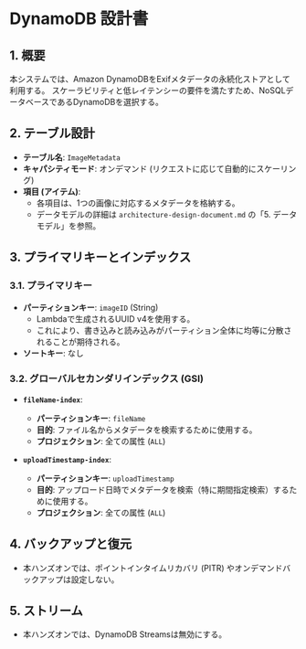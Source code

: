 # DynamoDB 設計書

## 1. 概要

本システムでは、Amazon DynamoDBをExifメタデータの永続化ストアとして利用する。
スケーラビリティと低レイテンシーの要件を満たすため、NoSQLデータベースであるDynamoDBを選択する。

## 2. テーブル設計

- **テーブル名**: `ImageMetadata`
- **キャパシティモード**: オンデマンド (リクエストに応じて自動的にスケーリング)
- **項目 (アイテム)**:
    - 各項目は、1つの画像に対応するメタデータを格納する。
    - データモデルの詳細は `architecture-design-document.md` の「5. データモデル」を参照。

## 3. プライマリキーとインデックス

### 3.1. プライマリキー

- **パーティションキー**: `imageID` (String)
    - Lambdaで生成されるUUID v4を使用する。
    - これにより、書き込みと読み込みがパーティション全体に均等に分散されることが期待される。
- **ソートキー**: なし

### 3.2. グローバルセカンダリインデックス (GSI)

- **`fileName-index`**:
    - **パーティションキー**: `fileName`
    - **目的**: ファイル名からメタデータを検索するために使用する。
    - **プロジェクション**: 全ての属性 (`ALL`)

- **`uploadTimestamp-index`**:
    - **パーティションキー**: `uploadTimestamp`
    - **目的**: アップロード日時でメタデータを検索（特に期間指定検索）するために使用する。
    - **プロジェクション**: 全ての属性 (`ALL`)

## 4. バックアップと復元

- 本ハンズオンでは、ポイントインタイムリカバリ (PITR) やオンデマンドバックアップは設定しない。

## 5. ストリーム

- 本ハンズオンでは、DynamoDB Streamsは無効にする。